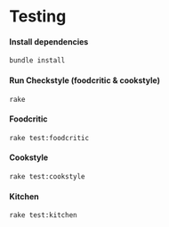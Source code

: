 # Testing

#### Install dependencies
`bundle install`

#### Run Checkstyle (foodcritic & cookstyle)
`rake`

#### Foodcritic
`rake test:foodcritic`

#### Cookstyle
`rake test:cookstyle`

#### Kitchen
`rake test:kitchen`


